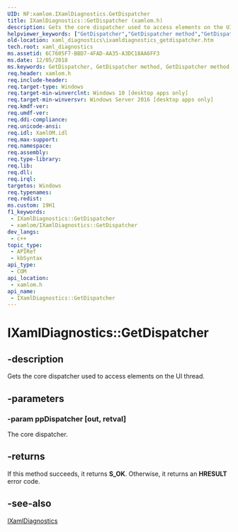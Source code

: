 ```yaml
---
UID: NF:xamlom.IXamlDiagnostics.GetDispatcher
title: IXamlDiagnostics::GetDispatcher (xamlom.h)
description: Gets the core dispatcher used to access elements on the UI thread.
helpviewer_keywords: ["GetDispatcher","GetDispatcher method","GetDispatcher method","IXamlDiagnostics interface","IXamlDiagnostics interface","GetDispatcher method","IXamlDiagnostics.GetDispatcher","IXamlDiagnostics::GetDispatcher","xaml_diagnostics.ixamldiagnostics_getdispatcher","xamlom/IXamlDiagnostics::GetDispatcher"]
old-location: xaml_diagnostics\ixamldiagnostics_getdispatcher.htm
tech.root: xaml_diagnostics
ms.assetid: 6C7605F7-BBD7-4FAD-AA35-A3DC18AA6FF3
ms.date: 12/05/2018
ms.keywords: GetDispatcher, GetDispatcher method, GetDispatcher method,IXamlDiagnostics interface, IXamlDiagnostics interface,GetDispatcher method, IXamlDiagnostics.GetDispatcher, IXamlDiagnostics::GetDispatcher, xaml_diagnostics.ixamldiagnostics_getdispatcher, xamlom/IXamlDiagnostics::GetDispatcher
req.header: xamlom.h
req.include-header: 
req.target-type: Windows
req.target-min-winverclnt: Windows 10 [desktop apps only]
req.target-min-winversvr: Windows Server 2016 [desktop apps only]
req.kmdf-ver: 
req.umdf-ver: 
req.ddi-compliance: 
req.unicode-ansi: 
req.idl: XamlOM.idl
req.max-support: 
req.namespace: 
req.assembly: 
req.type-library: 
req.lib: 
req.dll: 
req.irql: 
targetos: Windows
req.typenames: 
req.redist: 
ms.custom: 19H1
f1_keywords:
 - IXamlDiagnostics::GetDispatcher
 - xamlom/IXamlDiagnostics::GetDispatcher
dev_langs:
 - c++
topic_type:
 - APIRef
 - kbSyntax
api_type:
 - COM
api_location:
 - xamlom.h
api_name:
 - IXamlDiagnostics::GetDispatcher
---
```


# IXamlDiagnostics::GetDispatcher


## -description

Gets the core dispatcher used to access elements on the UI thread.

## -parameters

### -param ppDispatcher [out, retval]

The core dispatcher.

## -returns

If this method succeeds, it returns <b>S_OK</b>. Otherwise, it returns an <b>HRESULT</b> error code.

## -see-also

<a href="/previous-versions/windows/desktop/api/xamlom/nn-xamlom-ixamldiagnostics">IXamlDiagnostics</a>

